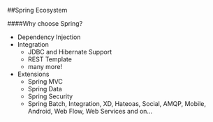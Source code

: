 ##Spring Ecosystem

####Why choose Spring?

* Dependency Injection
* Integration
	* JDBC and Hibernate Support
	* REST Template
	* many more!
* Extensions
	* Spring MVC
	* Spring Data
	* Spring Security
	* Spring Batch, Integration, XD, Hateoas, Social, AMQP, Mobile, Android, Web Flow, Web Services and on...
